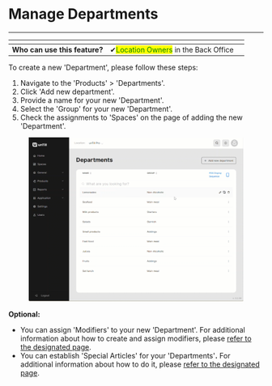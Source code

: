 # Manage Departments

***

<table data-card-size="large" data-view="cards"><thead><tr><th></th><th></th><th></th></tr></thead><tbody><tr><td><strong>Who can use this feature?</strong></td><td><span data-gb-custom-inline data-tag="emoji" data-code="2714">✔</span><mark style="color:green;">Location Owners</mark> in the Back Office</td><td></td></tr></tbody></table>

To create a new 'Department', please follow these steps:

1. Navigate to the 'Products' > 'Departments'.
2. Click 'Add new department'.
3. Provide a name for your new 'Department'.
4. Select the 'Group' for your new 'Department'.
5. Check the assignments to 'Spaces' on the page of adding the new 'Department'.

<figure><img src="../../../.gitbook/assets/department.gif" alt=""><figcaption></figcaption></figure>

**Optional:**

* You can assign 'Modifiers' to your new 'Department'. For additional information about how to create and assign modifiers, please [refer to the designated page](../../../products/modifiers/create-modifiers-and-assign-them-to-the-article.md).
* You can establish 'Special Articles' for your 'Departments'**.** For additional information about how to do it, please [refer to the designated page](../../../products/departments/special-articles.md).
